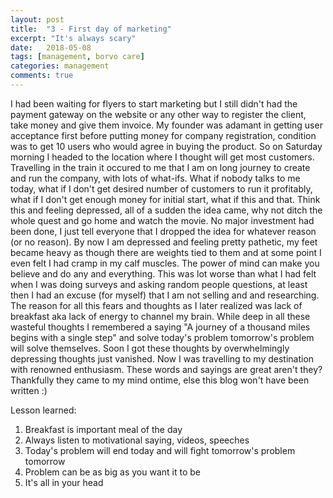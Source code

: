 ```yaml
---
layout: post
title:  "3 - First day of marketing"
excerpt: "It's always scary"
date:   2018-05-08
tags: [management, borvo care]
categories: management
comments: true
---
```


I had been waiting for flyers to start marketing but I still didn't had the payment gateway on the website or any other way to register the client, take money and give them invoice. My founder was adamant in getting user acceptance first before putting money for company registration, condition was to get 10 users who would agree in buying the product. So on Saturday morning I headed to the location where I thought will get most customers. Travelling in the train it occured to me that I am on long journey to create and run the company, with lots of what-ifs. What if nobody talks to me today, what if I don't get desired number of customers to run it profitably, what if I don't get enough money for initial start, what if this and that. Think this and feeling depressed, all of a sudden the idea came, why not ditch the whole quest and go home and watch the movie. No major investment had been done, I just tell everyone that I dropped the idea for whatever reason (or no reason). By now I am depressed and feeling pretty pathetic, my feet became heavy as though there are weights tied to them and at some point I even felt I had cramp in my calf muscles. The power of mind can make you believe and do any and everything. This was lot worse than what I had felt when I was doing surveys and asking random people questions, at least then I had an excuse (for myself) that I am not selling and and researching. The reason for all this fears and thoughts as I later realized was lack of breakfast aka lack of energy to channel my brain.
While deep in all these wasteful thoughts I remembered a saying "A journey of a thousand miles begins with a single step" and solve today's problem tomorrow's problem will solve themselves. Soon I got these thoughts by overwhelmingly depressing thoughts just vanished. Now I was travelling to my destination with renowned enthusiasm. These words and sayings are great aren't they? Thankfully they came to my mind ontime, else this blog won't have been written :)

Lesson learned:
1. Breakfast is important meal of the day
2. Always listen to motivational saying, videos, speeches
3. Today's problem will end today and will fight tomorrow's problem tomorrow
4. Problem can be as big as you want it to be
5. It's all in your head